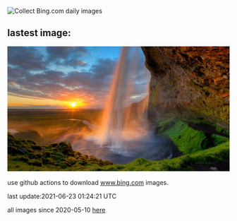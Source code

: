 ![Collect Bing.com daily images](https://github.com/counter2015/bing-daily-images/workflows/Collect%20Bing.com%20daily%20images/badge.svg)
## lastest image:
![](images/SouthCoast.jpg)

use github actions to download www.bing.com images.

last update:2021-06-23 01:24:21 UTC

all images since 2020-05-10 [here](https://github.com/counter2015/bing-daily-images/tree/master/images) 
